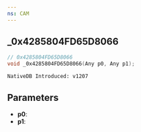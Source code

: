 ```yaml
---
ns: CAM
---
```

## _0x4285804FD65D8066

```c
// 0x4285804FD65D8066
void _0x4285804FD65D8066(Any p0, Any p1);
```

```
NativeDB Introduced: v1207
```

## Parameters
* **p0**:
* **p1**:
